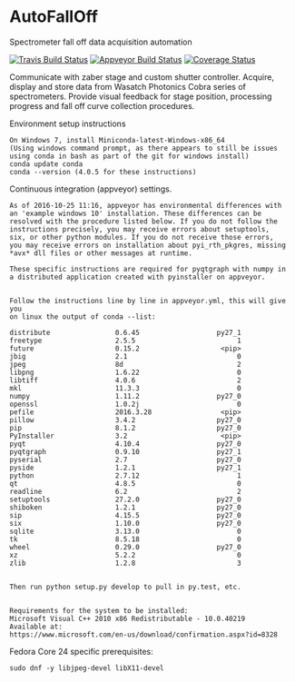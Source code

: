 # AutoFallOff
Spectrometer fall off data acquisition automation

[![Travis Build Status](https://travis-ci.org/WasatchPhotonics/AutoFallOff.svg?branch=master)](https://travis-ci.org/WasatchPhotonics/AutoFallOff?branch=master)
[![Appveyor Build Status](https://ci.appveyor.com/api/projects/status/1e1be5jy0m3qchq9?svg=true)](https://ci.appveyor.com/project/NathanHarrington/autofalloff)
[![Coverage Status](https://coveralls.io/repos/github/WasatchPhotonics/AutoFallOff/badge.svg?branch=master)](https://coveralls.io/github/WasatchPhotonics/AutoFallOff?branch=master)

Communicate with zaber stage and custom shutter controller. Acquire,
display and store data from Wasatch Photonics Cobra series of
spectrometers. Provide visual feedback for stage position, processing
progress and fall off curve collection procedures.


Environment setup instructions

    On Windows 7, install Miniconda-latest-Windows-x86_64
    (Using windows command prompt, as there appears to still be issues
    using conda in bash as part of the git for windows install)
    conda update conda
    conda --version (4.0.5 for these instructions)

Continuous integration (appveyor) settings. 

    As of 2016-10-25 11:16, appveyor has environmental differences with
    an 'example windows 10' installation. These differences can be
    resolved with the procedure listed below. If you do not follow the
    instructions precisely, you may receive errors about setuptools,
    six, or other python modules. If you do not receive those errors,
    you may receive errors on installation about pyi_rth_pkgres, missing
    *avx* dll files or other messages at runtime.

    These specific instructions are required for pyqtgraph with numpy in
    a distributed application created with pyinstaller on appveyor. 


    Follow the instructions line by line in appveyor.yml, this will give you
    on linux the output of conda --list:
    
    distribute                0.6.45                   py27_1  
    freetype                  2.5.5                         1  
    future                    0.15.2                    <pip>
    jbig                      2.1                           0  
    jpeg                      8d                            2  
    libpng                    1.6.22                        0  
    libtiff                   4.0.6                         2  
    mkl                       11.3.3                        0  
    numpy                     1.11.2                   py27_0  
    openssl                   1.0.2j                        0  
    pefile                    2016.3.28                 <pip>
    pillow                    3.4.2                    py27_0  
    pip                       8.1.2                    py27_0  
    PyInstaller               3.2                       <pip>
    pyqt                      4.10.4                   py27_0  
    pyqtgraph                 0.9.10                   py27_1  
    pyserial                  2.7                      py27_0  
    pyside                    1.2.1                    py27_1  
    python                    2.7.12                        1  
    qt                        4.8.5                         0  
    readline                  6.2                           2  
    setuptools                27.2.0                   py27_0  
    shiboken                  1.2.1                    py27_0  
    sip                       4.15.5                   py27_0  
    six                       1.10.0                   py27_0  
    sqlite                    3.13.0                        0  
    tk                        8.5.18                        0  
    wheel                     0.29.0                   py27_0  
    xz                        5.2.2                         0  
    zlib                      1.2.8                         3  


    Then run python setup.py develop to pull in py.test, etc.


    Requirements for the system to be installed:
    Microsoft Visual C++ 2010 x86 Redistributable - 10.0.40219
    Available at: 
    https://www.microsoft.com/en-us/download/confirmation.aspx?id=8328


Fedora Core 24 specific prerequisites:

    sudo dnf -y libjpeg-devel libX11-devel
